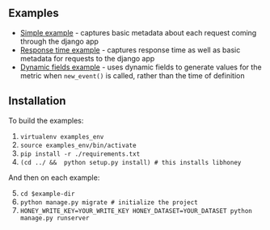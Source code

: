 ## Examples

- [Simple example](django_simple/my_app/honey_middleware.py) - captures basic metadata about each request coming through the django app
- [Response time example](django_response_time/my_app/honey_middleware.py) - captures response time as well as basic metadata for requests to the django app
- [Dynamic fields example](django_dynamic_fields/my_app/honey_middleware.py) - uses dynamic fields to generate values for the metric when `new_event()` is called, rather than the time of definition

## Installation

To build the examples:

1. `virtualenv examples_env`
2. `source examples_env/bin/activate`
3. `pip install -r ./requirements.txt`
4. `(cd ../ &&  python setup.py install) # this installs libhoney`

And then on each example:

5. `cd $example-dir`
6. `python manage.py migrate # initialize the project`
7. `HONEY_WRITE_KEY=YOUR_WRITE_KEY HONEY_DATASET=YOUR_DATASET python manage.py runserver`
